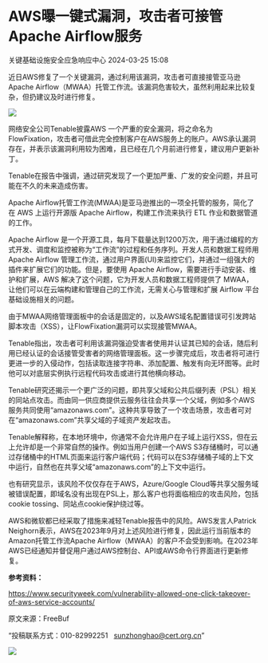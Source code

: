 #  AWS曝一键式漏洞，攻击者可接管Apache Airflow服务   
 关键基础设施安全应急响应中心   2024-03-25 15:08  
  
近日AWS修复了一个关键漏洞，通过利用该漏洞，攻击者可直接接管亚马逊Apache Airflow（MWAA）托管工作流。该漏洞危害较大，虽然利用起来比较复杂，但扔建议及时进行修复。  
  
![](https://mmbiz.qpic.cn/mmbiz_jpg/qq5rfBadR39HQOygXABvIau4d1VMTbvxNlWELicgUWZzhTbtrqNyXWQTnKrIibDQPfjDaeBwYhyRVHvHEbXo7bAg/640?wx_fmt=jpeg&from=appmsg&tp=wxpic&wxfrom=5&wx_lazy=1&wx_co=1 "")  
  
网络安全公司Tenable披露AWS 一个严重的安全漏洞，将之命名为FlowFixation，攻击者可借此完全控制客户在AWS服务上的账户。AWS承认漏洞存在，并表示该漏洞利用较为困难，且已经在几个月前进行修复，建议用户更新补丁。  
  
Tenable在报告中强调，通过研究发现了一个更加严重、广发的安全问题，并且可能在不久的未来造成伤害。  
  
Apache Airflow托管工作流(MWAA)是亚马逊推出的一项全托管的服务，简化了在 AWS 上运行开源版 Apache Airflow，构建工作流来执行 ETL 作业和数据管道的工作。  
  
Apache Airflow 是一个开源工具，每月下载量达到1200万次，用于通过编程的方式开发、调度和监控被称为“工作流”的过程和任务序列。开发人员和数据工程师用 Apache Airflow 管理工作流，通过用户界面(UI)来监控它们，并通过一组强大的插件来扩展它们的功能。但是，要使用 Apache Airflow，需要进行手动安装、维护和扩展，AWS 解决了这个问题，它为开发人员和数据工程师提供了 MWAA，让他们可以在云端构建和管理自己的工作流，无需关心与管理和扩展 Airflow 平台基础设施相关的问题。  
  
由于MWAA网络管理面板中的会话是固定的，以及AWS域名配置错误可引发跨站脚本攻击（XSS），让FlowFixation漏洞可以实现接管MWAA。  
  
Tenable指出，攻击者可利用该漏洞强迫受害者使用并认证其已知的会话，随后利用已经认证的会话接管受害者的网络管理面板。这一步骤完成后，攻击者将可进行更进一步的入侵动作，包括读取连接字符串、添加配置、触发有向无环图等。此时他可以对底层实例执行远程代码攻击或进行其他横向移动。  
  
Tenable研究还揭示一个更广泛的问题，即共享父域和公共后缀列表（PSL）相关的同站点攻击。而由同一供应商提供云服务往往会共享一个父域，例如多个AWS服务共同使用“amazonaws.com”。这种共享导致了一个攻击场景，攻击者可对在“amazonaws.com”共享父域的子域资产发起攻击。  
  
Tenable解释称，在本地环境中，你通常不会允许用户在子域上运行XSS，但在云上允许却是一个非常自然的操作。例如当用户创建一个AWS S3存储桶时，可以通过存储桶中的HTML页面来运行客户端代码；代码可以在S3存储桶子域的上下文中运行，自然也在共享父域“amazonaws.com”的上下文中运行。  
  
也有研究显示，该风险不仅仅存在于AWS，Azure/Google Cloud等共享父服务域被错误配置，即域名没有出现在PSL上，那么客户也将面临相应的攻击风险，包括cookie tossing、同站点cookie保护绕过等。  
  
AWS和微软都已经采取了措施来减轻Tenable报告中的风险。AWS发言人Patrick Neighorn表示，AWS在2023年9月对上述风险进行修复，因此运行当前版本的Amazon托管工作流Apache Airflow（MWAA）的客户不会受到影响。在2023年AWS已经通知并督促用户通过AWS控制台、API或AWS命令行界面进行更新修复。  
  
**参考资料：**  
  
https://www.securityweek.com/vulnerability-allowed-one-click-takeover-of-aws-service-accounts/  
  
  
  
原文来源：FreeBuf  
  
“投稿联系方式：010-82992251   sunzhonghao@cert.org.cn”  
  
![](https://mmbiz.qpic.cn/sz_mmbiz_jpg/iaz5iaQYxGogvC8qicuLNlkT5ibJnwu1leQiabRVqFk4Sb3q1fqrDhicLBNAqVY4REuTetY1zBYuUdic0nVhZR4FHpAfg/640?wx_fmt=other&wxfrom=5&wx_lazy=1&wx_co=1&tp=webp "")  
  
